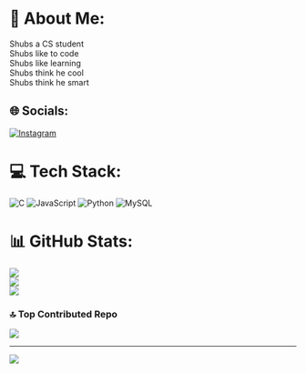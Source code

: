 # 💫 About Me:
Shubs a CS student<br>Shubs like to code<br>Shubs like learning<br>Shubs think he cool<br>Shubs think he smart


## 🌐 Socials:
[![Instagram](https://img.shields.io/badge/Instagram-%23E4405F.svg?logo=Instagram&logoColor=white)](https://instagram.com/dw1subrat) 

# 💻 Tech Stack:
![C](https://img.shields.io/badge/c-%2300599C.svg?style=for-the-badge&logo=c&logoColor=white) ![JavaScript](https://img.shields.io/badge/javascript-%23323330.svg?style=for-the-badge&logo=javascript&logoColor=%23F7DF1E) ![Python](https://img.shields.io/badge/python-3670A0?style=for-the-badge&logo=python&logoColor=ffdd54) ![MySQL](https://img.shields.io/badge/mysql-4479A1.svg?style=for-the-badge&logo=mysql&logoColor=white)
# 📊 GitHub Stats:
![](https://github-readme-stats.vercel.app/api?username=subrat-dwi&theme=dark&hide_border=false&include_all_commits=false&count_private=false)<br/>
![](https://github-readme-streak-stats.herokuapp.com/?user=subrat-dwi&theme=dark&hide_border=false)<br/>
![](https://github-readme-stats.vercel.app/api/top-langs/?username=subrat-dwi&theme=dark&hide_border=false&include_all_commits=false&count_private=false&layout=compact)

### 🔝 Top Contributed Repo
![](https://github-contributor-stats.vercel.app/api?username=subrat-dwi&limit=5&theme=dark&combine_all_yearly_contributions=true)

---
[![](https://visitcount.itsvg.in/api?id=subrat-dwi&icon=0&color=0)](https://visitcount.itsvg.in)

<!-- Proudly created with GPRM ( https://gprm.itsvg.in ) -->
